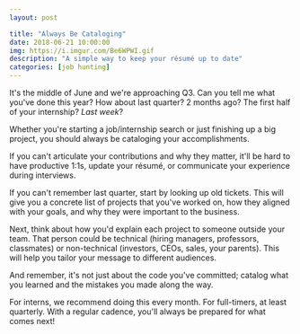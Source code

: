 ```yaml
---
layout: post

title: "Always Be Cataloging"
date: 2018-06-21 10:00:00
img: https://i.imgur.com/Be6WPWI.gif
description: "A simple way to keep your résumé up to date"
categories: [job hunting]
---
```


It's the middle of June and we're approaching Q3. Can you tell me what you've done this year? How about last quarter? 2 months ago? The first half of your internship? _Last week_?

Whether you're starting a job/internship search or just finishing up a big project, you should always be cataloging your accomplishments.

If you can't articulate your contributions and why they matter, it'll be hard to have productive 1:1s, update your résumé, or communicate your experience during interviews.

If you can't remember last quarter, start by looking up old tickets. This will give you a concrete list of projects that you've worked on, how they aligned with your goals, and why they were important to the business.

Next, think about how you'd explain each project to someone outside your team. That person could be technical (hiring managers, professors, classmates) or non-technical (investors, CEOs, sales, your parents). This will help you tailor your message to different audiences.

And remember, it's not just about the code you've committed; catalog what you learned and the mistakes you made along the way.

For interns, we recommend doing this every month. For full-timers, at least quarterly. With a regular cadence, you'll always be prepared for what comes next!